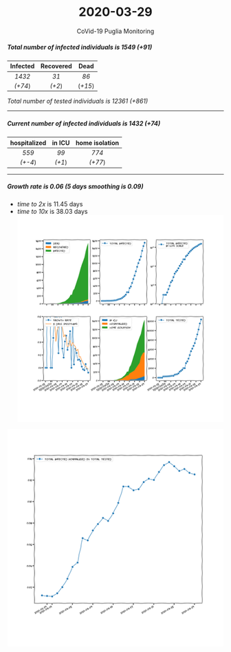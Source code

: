 <div align='center'>

# 2020-03-29
CoVid-19 Puglia Monitoring
</div>

##### Total number of infected individuals is 1549 (+91)
Infected | Recovered | Dead
:---: | :---: | :---:
*1432* | *31* | *86*
*(+74*) | *(+2*) | (*+15*)

*Total number of tested individuals is 12361 (+861)*
***
##### Current number of infected individuals is 1432 (+74)
hospitalized | in ICU | home isolation
:---: | :---: | :---:
*559* |*99* |*774*
*(+-4*) |*(+1*) |*(+77*)
***
##### Growth rate is 0.06 (5 days smoothing is 0.09)
- *time to 2x* is 11.45 days
- *time to 10x* is 38.03 days
![stats][stats]

![infected_normalized][infected_normalized]

[stats]: stats_Puglia.png
[infected_normalized]: infected_normalized_Puglia.png
